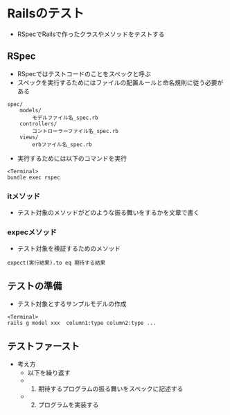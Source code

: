 # Railsのテスト
- RSpecでRailsで作ったクラスやメソッドをテストする

## RSpec
- RSpecではテストコードのことをスペックと呼ぶ
- スペックを実行するためにはファイルの配置ルールと命名規則に従う必要がある
```
spec/
    models/
        モデルファイル名_spec.rb
    controllers/
        コントローラーファイル名_spec.rb
    views/
        erbファイル名_spec.rb
```

- 実行するためには以下のコマンドを実行
```
<Terminal>
bundle exec rspec
```

### itメソッド
- テスト対象のメソッドがどのような振る舞いをするかを文章で書く

### expecメソッド
- テスト対象を検証するためのメソッド
```
expect(実行結果).to eq 期待する結果
```


## テストの準備
- テスト対象とするサンプルモデルの作成
```
<Terminal>
rails g model xxx  column1:type column2:type ...
```


## テストファースト
- 考え方
  - 以下を繰り返す
  - 1. 期待するプログラムの振る舞いをスペックに記述する
  - 2. プログラムを実装する